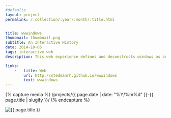 ```yaml
---
#defaults
layout: project
permalink: /:collection/:year/:month/:title.html


title: wwwindows
thumbnail: thumbnail.png
subtitle: An Interactive History
date: 2014-10-06
tags: interactive web
description: This web experience defines and deconstructs windows as an interface technology. The site includes five sections, each presented within a window, that present research and writing which seeks to inform about the precursors, origins, and developments of windows, to examine the physical analogs that windows metaphorically imitate, and to discuss the roles of windows on the web specifically.<br><br>By nontraditionally enlisting windows as the core navigational mechanism of the document, the entrenched and largely unnoticeable task of performing computing tasks with windows becomes an overt and even unreasonably obtrusive experience. The styling of windows also evolves in accordance with the GUI-based operating systems that chronologically correlate with the developments in window technology discussed in the text.

links:
    -   title: Web
        url: http://stedmanrh.github.io/wwwindows
        text: wwwindows
---
```


<!-- set project media path -->
{% capture media %}
    /projects/{{ page.date | date: "%Y/%m%d" }}-{{ page.title | slugify }}/
{% endcapture %}
<!-- end -->

<!-- media -->
<img class="span8" src="{{media|strip}}windows.png" alt="{{ page.title }}">
